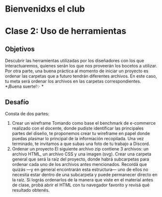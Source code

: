 # Bienvenidxs el club
# Clase 2: Uso de herramientas 
## Objetivos 
Descubrir las herramientas utilizadas por los diseñadores con los que interactuaremos, quienes serán los que nos proveerán los bocetos a utilizar. 
Por otra parte, una buena práctica al momento de iniciar un proyecto es ordenar las carpetas que a futuro tendrán diferentes archivos. En este caso, tu meta será ordenar los archivos en las carpetas correspondientes. 
*¡Buena suerte!✨ *


## Desafío
Consta de dos partes: 
1. Crear un wireframe
Tomando como base el benchmark de e-commerce realizado con el docente, donde pudiste identificar las principales partes del diseño, te proponemos crear tu wireframe en papel donde puedas plasmar lo principal de la información recopilada. Una vez terminado, te invitamos a que subas una foto de tu trabajo a Discord. 
2. Ordenar un proyecto
El siguiente archivo zip contiene 3 archivos: un archivo HTML, un archivo CSS y una imagen (svg). Crear una carpeta general que será la raíz del proyecto, donde habrá subcarpetas para ordenar cada uno de los archivos antes mencionados. Recordá que quizás —y en general encontrarán esta estructura— uno de ellos no necesita estar dentro de una subcarpeta y puede permanecer directo en la raíz. Si lográs ordenarlos de la manera que viste en el material antes de clase, probá abrir el HTML con tu navegador favorito y revisá qué resultado obtenés. 
